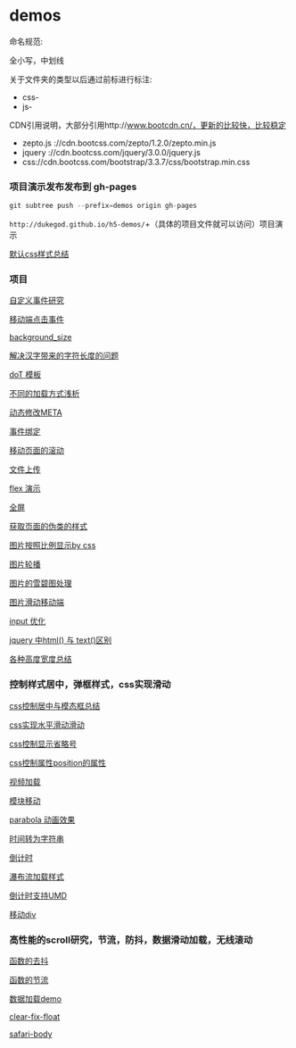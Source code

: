 # demos

命名规范:

全小写，中划线

关于文件夹的类型以后通过前标进行标注:

+ css-
+ js-


CDN引用说明，大部分引用http://www.bootcdn.cn/，更新的比较快，比较稳定

+ zepto.js ://cdn.bootcss.com/zepto/1.2.0/zepto.min.js
+ jquery ://cdn.bootcss.com/jquery/3.0.0/jquery.js
+ css://cdn.bootcss.com/bootstrap/3.3.7/css/bootstrap.min.css

### 项目演示发布发布到 gh-pages

```js
git subtree push --prefix=demos origin gh-pages
```

`http://dukegod.github.io/h5-demos/`+（具体的项目文件就可以访问）项目演示


[默认css样式总结](https://github.com/dukegod/h5-demos/tree/master/demos/reset-class)

### 项目

[自定义事件研究](https://github.com/dukegod/h5-demos/tree/master/demos/custom-event)

[移动端点击事件](https://github.com/dukegod/h5-demos/tree/master/demos/app-hover)

[background_size](https://github.com/dukegod/h5-demos/tree/master/demos/background-size)

[解决汉字带来的字符长度的问题](https://github.com/dukegod/h5-demos/tree/master/demos/chinese-trans-start)

[doT 模板](https://github.com/dukegod/h5-demos/tree/master/demos/doT)

[不同的加载方式浅析](https://github.com/dukegod/h5-demos/tree/master/demos/diffs-between-loader)

[动态修改META](https://github.com/dukegod/h5-demos/tree/master/demos/dynamic-modifing-meta)

[事件绑定](https://github.com/dukegod/h5-demos/tree/master/demos/event-bind-listen)

[移动页面的滚动](https://github.com/dukegod/h5-demos/tree/master/demos/fast-scroll)

[文件上传](https://github.com/dukegod/h5-demos/tree/master/demos/file-upload)

[flex 演示](https://github.com/dukegod/h5-demos/tree/master/demos/flex-components)

[全屏](https://github.com/dukegod/h5-demos/tree/master/demos/full-screen)

[获取页面的伪类的样式](https://github.com/dukegod/h5-demos/tree/master/demos/get-style)

[图片按照比例显示by css](https://github.com/dukegod/h5-demos/tree/master/demos/img-setting)

[图片轮播](https://github.com/dukegod/h5-demos/tree/master/demos/img-slide)

[图片的雪碧图处理](https://github.com/dukegod/h5-demos/tree/master/demos/img-sprite)

[图片滑动移动端](https://github.com/dukegod/h5-demos/tree/master/demos/img-touch-slide-imook)

[input 优化](https://github.com/dukegod/h5-demos/tree/master/demos/input-kinds)

[jquery 中html() 与 text()区别](https://github.com/dukegod/h5-demos/tree/master/demos/full-screen)

[各种高度宽度总结](https://github.com/dukegod/h5-demos/tree/master/demos/kinds-of-height-width)

### 控制样式居中，弹框样式，css实现滑动

[css控制居中与模态框总结](https://github.com/dukegod/h5-demos/tree/master/demos/css-positon)

[css实现水平滑动滑动](https://github.com/dukegod/h5-demos/tree/master/demos/css-slide-nowrap)

[css控制显示省略号](https://github.com/dukegod/h5-demos/tree/master/demos/css-show-ellipsis)

[css控制属性position的属性](https://github.com/dukegod/h5-demos/tree/master/demos/css-position-fixed)

[视频加载](https://github.com/dukegod/h5-demos/tree/master/demos/loadvideo)

[模块移动](https://github.com/dukegod/h5-demos/tree/master/demos/move-block)

[parabola 动画效果](https://github.com/dukegod/h5-demos/tree/master/demos/parabola)

[时间转为字符串](https://github.com/dukegod/h5-demos/tree/master/demos/time-trans-string)

[倒计时](https://github.com/dukegod/h5-demos/tree/master/demos/counter)

[瀑布流加载样式](https://github.com/dukegod/h5-demos/tree/master/demos/water-fall-layout)

[倒计时支持UMD](https://github.com/dukegod/h5-demos/tree/master/demos/counter)

[移动div](https://github.com/dukegod/h5-demos/tree/master/demos/animate-div)

### 高性能的scroll研究，节流，防抖，数据滑动加载，无线滚动

[函数的去抖](https://github.com/dukegod/h5-demos/tree/master/demos/debounce)

[函数的节流](https://github.com/dukegod/h5-demos/tree/master/demos/throttle)

[数据加载demo](https://github.com/dukegod/h5-demos/tree/master/demos/loading-dates)

[clear-fix-float](https://github.com/dukegod/h5-demos/tree/master/demos/clear-fix-float)

[safari-body](https://github.com/dukegod/h5-demos/tree/master/demos/safari-body)

[]()
